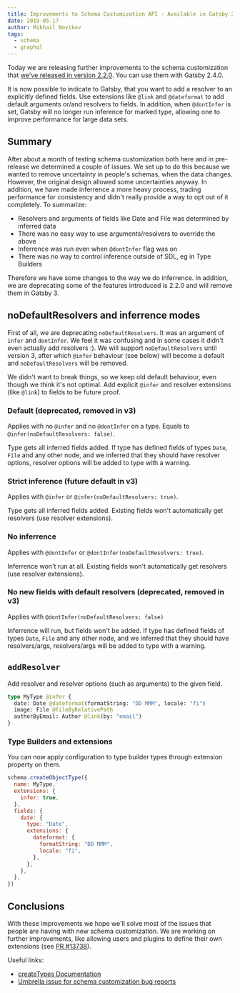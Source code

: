 ```yaml
---
title: Improvements to Schema Customization API - Available in Gatsby 2.4.0
date: 2019-05-17
author: Mikhail Novikov
tags:
  - schema
  - graphql
---
```


Today we are releasing further improvements to the schema customization that [we've released in version 2.2.0](/blog/2019-03-18-releasing-new-schema-customization). You can use them with Gatsby 2.4.0.

It is now possible to indicate to Gatsby, that you want to add a resolver to an explicitly defined fields. Use extensions like `@link` and `@dateformat` to add default arguments or/and resolvers to fields. In addition, when `@dontInfer` is set, Gatsby will no longer run inference for marked type, allowing one to improve performance for large data sets.

## Summary

After about a month of testing schema customization both here and in pre-release we determined a couple of issues. We set up to do this because we wanted to remove uncertainty in people's schemas, when the data changes. However, the original design allowed some uncertainties anyway. In addition, we have made inferrence a more heavy process, trading performance for consistency and didn't really provide a way to opt out of it completely. To summarize:

- Resolvers and arguments of fields like Date and File was determined by inferred data
- There was no easy way to use arguments/resolvers to override the above
- Inferrence was run even when `@dontInfer` flag was on
- There was no way to control inference outside of SDL, eg in Type Builders

Therefore we have some changes to the way we do inferrence. In addition, we are deprecating some of the features introduced is 2.2.0 and will remove them in Gatsby 3.

## noDefaultResolvers and inferrence modes

First of all, we are deprecating `noDefaultResolvers`. It was an argument of `infer` and `dontInfer`. We feel it was confusing and in some cases it didn't even actually add resolvers :). We will support `noDefaultResolvers` until version 3, after which `@infer` behaviour (see below) will become a default and `noDefaultResolvers` will be removed.

We didn't want to break things, so we keep old default behaviour, even though we think it's not optimal. Add explicit `@infer` and resolver extensions (like `@link`) to fields to be future proof.

### Default (deprecated, removed in v3)

Applies with no `@infer` and no `@dontInfer` on a type. Equals to `@infer(noDefaultResolvers: false)`.

Type gets all inferred fields added. If type has defined fields of types `Date`, `File` and any other node, and we inferred that they should have resolver options, resolver options will be added to type with a warning.

### Strict inference (future default in v3)

Applies with `@infer` or `@infer(noDefaultResolvers: true)`.

Type gets all inferred fields added. Existing fields won't automatically get resolvers (use resolver extensions).

### No inferrence

Applies with `@dontInfer` or `@dontInfer(noDefaultResolvers: true)`.

Inferrence won't run at all. Existing fields won't automatically get resolvers (use resolver extensions).

### No new fields with default resolvers (deprecated, removed in v3)

Applies with `@dontInfer(noDefaultResolvers: false)`

Inferrence will run, but fields won't be added. If type has defined fields of types `Date`, `File` and any other node, and we inferred that they should have resolvers/args, resolvers/args will be added to type with a warning.

## `addResolver`

Add resolver and resolver options (such as arguments) to the given field.

```graphql
type MyType @infer {
  date: Date @dateformat(formatString: "DD MMM", locale: "fi")
  image: File @fileByRelativePath
  authorByEmail: Author @link(by: "email")
}
```

### Type Builders and extensions

You can now apply configuration to type builder types through extension property on them.

```js
schema.createObjectType({
  name: MyType,
  extensions: {
    infer: true,
  },
  fields: {
    date: {
      type: "Date",
      extensions: {
        dateformat: {
          formatString: "DD MMM",
          locale: "fi",
        },
      },
    },
  },
})
```

## Conclusions

With these improvements we hope we'll solve most of the issues that people are having with new schema customization. We are working on further improvements, like allowing users and plugins to define their own extensions (see [PR #13738](https://github.com/gatsbyjs/gatsby/pull/13738)).

Useful links:

- [createTypes Documentation](https://www.gatsbyjs.org/docs/actions/#createTypes)
- [Umbrella issue for schema customization bug reports](https://github.com/gatsbyjs/gatsby/issues/12272)
